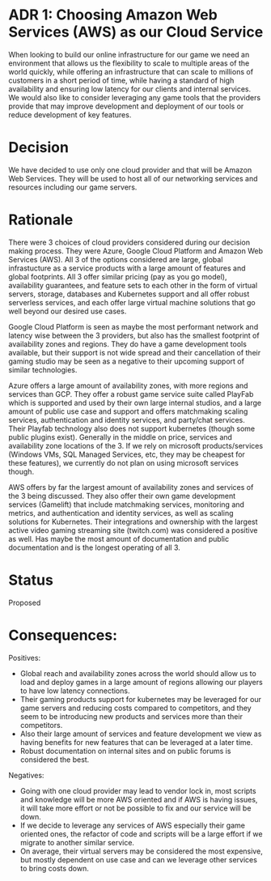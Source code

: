 # ADR 1: Choosing Amazon Web Services (AWS) as our Cloud Service

When looking to build our online infrastructure for our game we need an environment that allows us the flexibility to scale to multiple areas of the world quickly, while offering an infrastructure that can scale to millions of customers in a short period of time, while having a standard of high availability and ensuring low latency for our clients and internal services.  We would also like to consider leveraging any game tools that the providers provide that may improve development and deployment of our tools or reduce development of key features.

# Decision

We have decided to use only one cloud provider and that will be Amazon Web Services.  They will be used to host all of our networking services and resources including our game servers.

# Rationale

There were 3 choices of cloud providers considered during our decision making process.  They were Azure, Google Cloud Platform and Amazon Web Services (AWS).  All 3 of the options considered are large, global infrastucture as a service products with a large amount of features and global footprints.  All 3 offer similar pricing (pay as you go model), availability guarantees, and feature sets to each other in the form of virtual servers, storage, databases and Kubernetes support and all offer robust serverless services, and each offer large virtual machine solutions that go well beyond our desired use cases.

Google Cloud Platform is seen as maybe the most performant network and latency wise between the 3 providers, but also has the smallest footprint of availability zones and regions.  They do have a game development tools available, but their support is not wide spread and their cancellation of their gaming studio may be seen as a negative to their upcoming support of similar technologies.

Azure offers a large amount of availability zones, with more regions and services than GCP.  They offer a robust game service suite called PlayFab which is supported and used by their own large internal studios, and a large amount of public use case and support and offers matchmaking scaling services, authentication and identity services, and party/chat services.  Their Playfab technology also does not support kubernetes (though some public plugins exist).  Generally in the middle on price, services and availability zone locations of the 3.  If we rely on microsoft products/services (Windows VMs, SQL Managed Services, etc, they may be cheapest for these features), we currently do not plan on using microsoft services though.

AWS offers by far the largest amount of availability zones and services of the 3 being discussed.  They also offer their own game development services (Gamelift) that include matchmaking services, monitoring and metrics, and authentication and identity services, as well as scaling solutions for Kubernetes.  Their integrations and ownership with the largest active video gaming streaming site (twitch.com) was considered a positive as well.  Has maybe the most amount of documentation and public documentation and is the longest operating of all 3.

# Status

Proposed

# Consequences:

Positives:
    
- Global reach and availability zones across the world should allow us to load and deploy games in a large amount of regions allowing our players to have low latency connections.  
- Their gaming products support for kubernetes may be leveraged for our game servers and reducing costs compared to competitors, and they seem to be introducing new products and services more than their competitors.  
- Also their large amount of services and feature development we view as having benefits for new features that can be leveraged at a later time.  
- Robust documentation on internal sites and on public forums is considered the best. 

Negatives:
    
- Going with one cloud provider may lead to vendor lock in, most scripts and knowledge will be more AWS oriented and if AWS is having issues, it will take more effort or not be possible to fix and our service will be down.  
- If we decide to leverage any services of AWS especially their game oriented ones, the refactor of code and scripts will be a large effort if we migrate to another similar service.
- On average, their virtual servers may be considered the most expensive, but mostly dependent on use case and can we leverage other services to bring costs down.


